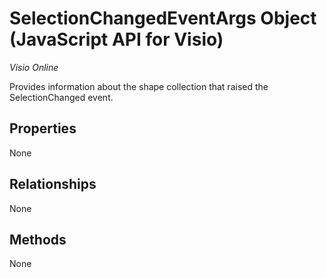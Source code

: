 # SelectionChangedEventArgs Object (JavaScript API for Visio)

_Visio Online_

Provides information about the shape collection that raised the SelectionChanged event.

## Properties

None

## Relationships
None


## Methods
None


